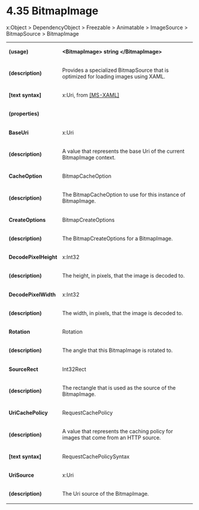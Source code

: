 <html dir="LTR" xmlns:mshelp="http://msdn.microsoft.com/mshelp" xmlns:ddue="http://ddue.schemas.microsoft.com/authoring/2003/5" xmlns:xlink="http://www.w3.org/1999/xlink" xmlns:tool="http://www.microsoft.com/tooltip"><body><input type="hidden" id="userDataCache" class="userDataStyle"><input type="hidden" id="hiddenScrollOffset"><img id="dropDownImage" style="display:none; height:0; width:0;" src="../local/drpdown.gif"><img id="dropDownHoverImage" style="display:none; height:0; width:0;" src="../local/drpdown_orange.gif"><img id="collapseImage" style="display:none; height:0; width:0;" src="../local/collapse.gif"><img id="expandImage" style="display:none; height:0; width:0;" src="../local/exp.gif"><img id="collapseAllImage" style="display:none; height:0; width:0;" src="../local/collall.gif"><img id="expandAllImage" style="display:none; height:0; width:0;" src="../local/expall.gif"><img id="copyImage" style="display:none; height:0; width:0;" src="../local/copycode.gif"><img id="copyHoverImage" style="display:none; height:0; width:0;" src="../local/copycodeHighlight.gif"><div id="header"><h1 class="heading">4.35 BitmapImage</h1></div><div id="mainSection"><div id="mainBody"><div id="allHistory" class="saveHistory" onsave="saveAll()" onload="loadAll()"></div>




<p xmlns:wsd="http://wsdev.schemas.microsoft.com/authoring/2008/2" xmlns:msxsl="urn:schemas-microsoft-com:xslt" xmlns:script="urn:script" xmlns:build="urn:build">
<div id="sectionSection0" class="section" name="collapseableSection"><content xmlns="http://ddue.schemas.microsoft.com/authoring/2003/5" xmlns:wsd="http://wsdev.schemas.microsoft.com/authoring/2008/2" xmlns:msxsl="urn:schemas-microsoft-com:xslt" xmlns:script="urn:script" xmlns:build="urn:build">
				</content></div><div id="sectionSection1" class="section" name="collapseableSection"><content xmlns="http://ddue.schemas.microsoft.com/authoring/2003/5" xmlns:wsd="http://wsdev.schemas.microsoft.com/authoring/2008/2" xmlns:msxsl="urn:schemas-microsoft-com:xslt" xmlns:script="urn:script" xmlns:build="urn:build">
					<p xmlns="">
						<mshelp:link keywords="7badce03-ceb8-4865-86e1-32354d3d3a43" tabindex="0">x:Object</mshelp:link> &gt; <mshelp:link keywords="1ace14c9-325e-437c-b16d-27614f062f42" tabindex="0">DependencyObject</mshelp:link> &gt; <mshelp:link keywords="d367880c-b6fe-490d-8ad8-2c239df18064" tabindex="0">Freezable</mshelp:link> &gt; <mshelp:link keywords="7b5c1852-6912-4037-912f-69c4cdb8c1a6" tabindex="0">Animatable</mshelp:link> &gt; <mshelp:link keywords="05181f7a-7b0f-4bc9-a9e3-e1552ab5b87f" tabindex="0">ImageSource</mshelp:link> &gt; <mshelp:link keywords="57815256-8658-41d4-9052-014d6980aed5" tabindex="0">BitmapSource</mshelp:link> &gt; BitmapImage</p>
					<p xmlns=""><b></b></p><table class="ProtocolAuthoredTable" xmlns=""><tr>
								<td>
									<p>
										<b>(usage)</b>
									</p>
								</td>
								<td>
									<p>
										<b>&lt;BitmapImage&gt; string &lt;/BitmapImage&gt;</b>
									</p>
								</td>
							</tr><tr>
							<td>
								<p>
									<b>(description)</b>
								</p>
							</td>
							<td>
								<p>Provides a specialized BitmapSource that is optimized for loading images using XAML.</p>
							</td>
						</tr><tr>
							<td>
								<p>
									<b>[text syntax]</b>
								</p>
							</td>
							<td>
								<p>x:Uri, from <a href="http://go.microsoft.com/fwlink/?LinkId=390714 " alt="" target="_blank"><linktext xmlns="http://ddue.schemas.microsoft.com/authoring/2003/5">[MS-XAML]</linktext></a></p>
							</td>
						</tr><tr>
							<td>
								<p>
									<b>(properties)</b>
								</p>
							</td>
							<td>
							</td>
						</tr><tr>
							<td>
								<p>
									<b>BaseUri</b>
								</p>
							</td>
							<td>
								<p>
									<mshelp:link keywords="df7e2972-94c6-48ae-8e3d-32f006f2d82b" tabindex="0">x:Uri</mshelp:link>
								</p>
							</td>
						</tr><tr>
							<td>
								<p>
									<b>(description)</b>
								</p>
							</td>
							<td>
								<p>A value that represents the base Uri of the current BitmapImage context.</p>
							</td>
						</tr><tr>
							<td>
								<p>
									<b>CacheOption</b>
								</p>
							</td>
							<td>
								<p>
									<mshelp:link keywords="dcd5c119-c668-4af4-b7cc-05a2f771386a" tabindex="0">BitmapCacheOption</mshelp:link>
								</p>
							</td>
						</tr><tr>
							<td>
								<p>
									<b>(description)</b>
								</p>
							</td>
							<td>
								<p>The BitmapCacheOption to use for this instance of BitmapImage.</p>
							</td>
						</tr><tr>
							<td>
								<p>
									<b>CreateOptions</b>
								</p>
							</td>
							<td>
								<p>
									<mshelp:link keywords="54140da4-0169-43e0-8732-0da4c222ffc4" tabindex="0">BitmapCreateOptions</mshelp:link>
								</p>
							</td>
						</tr><tr>
							<td>
								<p>
									<b>(description)</b>
								</p>
							</td>
							<td>
								<p>The BitmapCreateOptions for a BitmapImage.</p>
							</td>
						</tr><tr>
							<td>
								<p>
									<b>DecodePixelHeight</b>
								</p>
							</td>
							<td>
								<p>
									<mshelp:link keywords="d850bb38-448e-4d1c-b369-aa6b616d7f73" tabindex="0">x:Int32</mshelp:link>
								</p>
							</td>
						</tr><tr>
							<td>
								<p>
									<b>(description)</b>
								</p>
							</td>
							<td>
								<p>The height, in pixels, that the image is decoded to.</p>
							</td>
						</tr><tr>
							<td>
								<p>
									<b>DecodePixelWidth</b>
								</p>
							</td>
							<td>
								<p>
									<mshelp:link keywords="d850bb38-448e-4d1c-b369-aa6b616d7f73" tabindex="0">x:Int32</mshelp:link>
								</p>
							</td>
						</tr><tr>
							<td>
								<p>
									<b>(description)</b>
								</p>
							</td>
							<td>
								<p>The width, in pixels, that the image is decoded to.</p>
							</td>
						</tr><tr>
							<td>
								<p>
									<b>Rotation</b>
								</p>
							</td>
							<td>
								<p>
									<mshelp:link keywords="c6721966-fc4a-4aa1-9ba7-28e2e22ec55f" tabindex="0">Rotation</mshelp:link>
								</p>
							</td>
						</tr><tr>
							<td>
								<p>
									<b>(description)</b>
								</p>
							</td>
							<td>
								<p>The angle that this BitmapImage is rotated to.</p>
							</td>
						</tr><tr>
							<td>
								<p>
									<b>SourceRect</b>
								</p>
							</td>
							<td>
								<p>
									<mshelp:link keywords="bcf3dd88-1636-4387-8cf3-cc043e36a8ef" tabindex="0">Int32Rect</mshelp:link>
								</p>
							</td>
						</tr><tr>
							<td>
								<p>
									<b>(description)</b>
								</p>
							</td>
							<td>
								<p>The rectangle that is used as the source of the BitmapImage.</p>
							</td>
						</tr><tr>
							<td>
								<p>
									<b>UriCachePolicy</b>
								</p>
							</td>
							<td>
								<p>
									<mshelp:link keywords="0126d9ad-09c2-4cac-be61-bc11d32d1b48" tabindex="0">RequestCachePolicy</mshelp:link>
								</p>
							</td>
						</tr><tr>
							<td>
								<p>
									<b>(description)</b>
								</p>
							</td>
							<td>
								<p>A value that represents the caching policy for images that come from an HTTP source.</p>
							</td>
						</tr><tr>
							<td>
								<p>
									<b>[text syntax]</b>
								</p>
							</td>
							<td>
								<p>
									<mshelp:link keywords="fc2a8baf-caf4-4672-aad1-53bb4a5e725c" tabindex="0">RequestCachePolicySyntax</mshelp:link>
								</p>
							</td>
						</tr><tr>
							<td>
								<p>
									<b>UriSource</b>
								</p>
							</td>
							<td>
								<p>
									<mshelp:link keywords="df7e2972-94c6-48ae-8e3d-32f006f2d82b" tabindex="0">x:Uri</mshelp:link>
								</p>
							</td>
						</tr><tr>
							<td>
								<p>
									<b>(description)</b>
								</p>
							</td>
							<td>
								<p>The Uri source of the BitmapImage.</p>
							</td>
						</tr></table>
				</content></div><!--[if gte IE 5]>
			<tool:tip element="languageFilterToolTip" avoidmouse="false"/>
		<![endif]--></div><a name="feedback"></a><span></span></div></body></html>